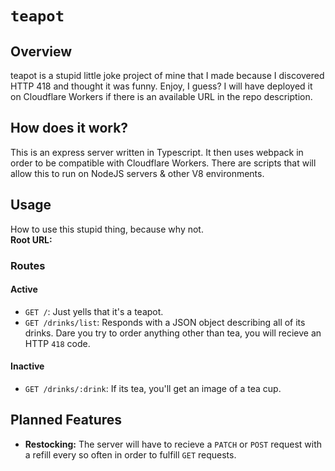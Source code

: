 # `teapot`
## Overview
teapot is a stupid little joke project of mine that I made because I discovered HTTP 418 and thought it was funny. Enjoy, I guess? I will have deployed it on Cloudflare Workers if there is an available URL in the repo description.

## How does it work?
This is an express server written in Typescript. It then uses webpack in order to be compatible with Cloudflare Workers. There are scripts that will allow this to run on NodeJS servers & other V8 environments.


## Usage
How to use this stupid thing, because why not. <br/>
**Root URL:**
### Routes
#### Active
- `GET /`: Just yells that it's a teapot.
- `GET /drinks/list`: Responds with a JSON object describing all of its drinks. Dare you try to order anything other than tea, you will recieve an HTTP `418` code.
#### Inactive
- `GET /drinks/:drink`: If its tea, you'll get an image of a tea cup.

## Planned Features
- **Restocking:** The server will have to recieve a `PATCH` or `POST` request with a refill every so often in order to fulfill `GET` requests.